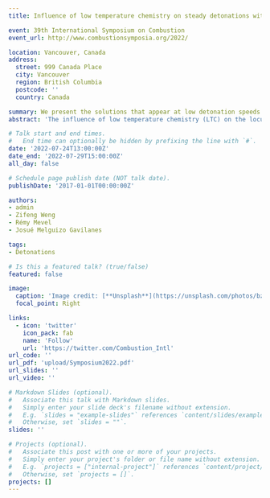 ```yaml
---
title: Influence of low temperature chemistry on steady detonations with curvature losses

event: 39th International Symposium on Combustion
event_url: http://www.combustionsymposia.org/2022/

location: Vancouver, Canada
address:
  street: 999 Canada Place
  city: Vancouver
  region: British Columbia
  postcode: ''
  country: Canada

summary: We present the solutions that appear at low detonation speeds when considering low temperature chemistry of DME.
abstract: 'The influence of low temperature chemistry (LTC) on the locus of steady solutions predicted by a ZND model with curvature losses and detailed kinetics was assessed using undiluted / CO2-diluted stoichiometric DME-O2 mixtures. Results show (i) the existence of an additional critical point at large velocity deficits when the LTC sub-mechanism is included in the reaction model, and (ii) a shift in the criticality from small to large velocity deficits as CO2-dilution is increased. Detailed thermo-chemical analyses revealed the importance of LTC in enabling an increased resistance to losses at large velocity deficits. LTC results in a temperature increase of ∼ 200 K at the beginning of the reaction zone that activates the intermediate and high temperature reactions, thereafter leading to the main heat release stage. Without a process that replenishes the OH radical pool at postshock temperatures below 1000 K the critical point at large velocity deficits ceases to exist.'

# Talk start and end times.
#   End time can optionally be hidden by prefixing the line with `#`.
date: '2022-07-24T13:00:00Z'
date_end: '2022-07-29T15:00:00Z'
all_day: false

# Schedule page publish date (NOT talk date).
publishDate: '2017-01-01T00:00:00Z'

authors: 
- admin
- Zifeng Weng
- Rémy Mevel
- Josué Melguizo Gavilanes

tags:
- Detonations

# Is this a featured talk? (true/false)
featured: false

image:
  caption: 'Image credit: [**Unsplash**](https://unsplash.com/photos/bzdhc5b3Bxs)'
  focal_point: Right

links:
  - icon: 'twitter'
    icon_pack: fab
    name: 'Follow'
    url: 'https://twitter.com/Combustion_Intl'
url_code: ''
url_pdf: 'upload/Symposium2022.pdf'
url_slides: ''
url_video: ''

# Markdown Slides (optional).
#   Associate this talk with Markdown slides.
#   Simply enter your slide deck's filename without extension.
#   E.g. `slides = "example-slides"` references `content/slides/example-slides.md`.
#   Otherwise, set `slides = ""`.
slides: ''

# Projects (optional).
#   Associate this post with one or more of your projects.
#   Simply enter your project's folder or file name without extension.
#   E.g. `projects = ["internal-project"]` references `content/project/deep-learning/index.md`.
#   Otherwise, set `projects = []`.
projects: []
---
```

